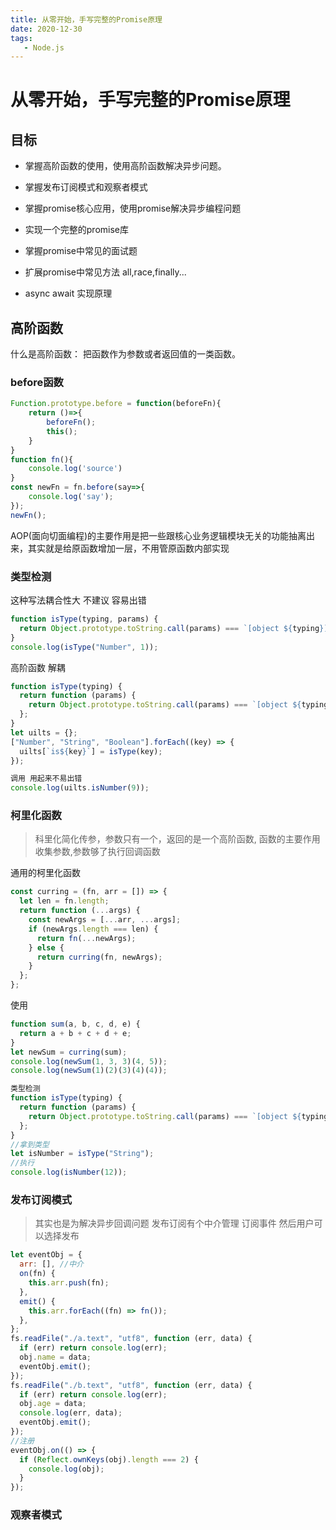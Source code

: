 ```yaml
---
title: 从零开始，手写完整的Promise原理
date: 2020-12-30
tags:
   - Node.js
---
```

# 从零开始，手写完整的Promise原理
## 目标
- 掌握高阶函数的使用，使用高阶函数解决异步问题。

- 掌握发布订阅模式和观察者模式

- 掌握promise核心应用，使用promise解决异步编程问题

- 实现一个完整的promise库

- 掌握promise中常见的面试题

- 扩展promise中常见方法 all,race,finally...
- async await 实现原理


## 高阶函数
什么是高阶函数： 把函数作为参数或者返回值的一类函数。

### before函数
```js
Function.prototype.before = function(beforeFn){
    return ()=>{
        beforeFn();
        this();
    }
}
function fn(){
    console.log('source')
}
const newFn = fn.before(say=>{
    console.log('say');
});
newFn();
```

AOP(面向切面编程)的主要作用是把一些跟核心业务逻辑模块无关的功能抽离出来，其实就是给原函数增加一层，不用管原函数内部实现
### 类型检测
这种写法耦合性大 不建议 容易出错
```js
function isType(typing, params) {
  return Object.prototype.toString.call(params) === `[object ${typing}]`;
}
console.log(isType("Number", 1));
```
高阶函数 解耦


```js
function isType(typing) {
  return function (params) {
    return Object.prototype.toString.call(params) === `[object ${typing}]`;
  };
}
let uilts = {};
["Number", "String", "Boolean"].forEach((key) => {
  uilts[`is${key}`] = isType(key);
});
```
```js
调用 用起来不易出错
console.log(uilts.isNumber(9));
```
### 柯里化函数
> 科里化简化传参，参数只有一个，返回的是一个高阶函数, 函数的主要作用收集参数,参数够了执行回调函数

通用的柯里化函数
```js
const curring = (fn, arr = []) => {
  let len = fn.length;
  return function (...args) {
    const newArgs = [...arr, ...args];
    if (newArgs.length === len) {
      return fn(...newArgs);
    } else {
      return curring(fn, newArgs);
    }
  };
};
```
使用
```js
function sum(a, b, c, d, e) {
  return a + b + c + d + e;
}
let newSum = curring(sum);
console.log(newSum(1, 3, 3)(4, 5));
console.log(newSum(1)(2)(3)(4)(4));
```
```js
类型检测
function isType(typing) {
  return function (params) {
    return Object.prototype.toString.call(params) === `[object ${typing}]`;
  };
}
//拿到类型
let isNumber = isType("String");
//执行
console.log(isNumber(12));
```

### 发布订阅模式
> 其实也是为解决异步回调问题
发布订阅有个中介管理 订阅事件  然后用户可以选择发布
```js
let eventObj = {
  arr: [], //中介
  on(fn) {
    this.arr.push(fn);
  },
  emit() {
    this.arr.forEach((fn) => fn());
  },
};
fs.readFile("./a.text", "utf8", function (err, data) {
  if (err) return console.log(err);
  obj.name = data;
  eventObj.emit();
});
fs.readFile("./b.text", "utf8", function (err, data) {
  if (err) return console.log(err);
  obj.age = data;
  console.log(err, data);
  eventObj.emit();
});
//注册
eventObj.on(() => {
  if (Reflect.ownKeys(obj).length === 2) {
    console.log(obj);
  }
});
```
### 观察者模式
